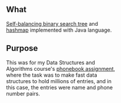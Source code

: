 <div style="width: 60%; margin: 0 auto;">

## What
[Self-balancing binary search tree](https://en.wikipedia.org/wiki/Self-balancing_binary_search_tree) and [hashmap](https://en.wikipedia.org/wiki/Hash_table) implemented with Java language.

## Purpose
This was for my Data Structures and Algorithms course's [phonebook assignment](./assignment.md), where the task was to make fast data structures to hold millions of entries, and in this case, the entries were name and phone number pairs.

</div>